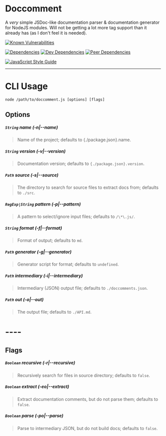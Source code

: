 # Doccomment
A *very* simple JSDoc-like documentation parser & documentation generator for NodeJS modules. Will not be getting a lot more tag support than it already has (as I don't feel it is needed).

[![Known Vulnerabilities](https://snyk.io/test/github/l3laze/doccomment/badge.svg?targetFile=package.json)](https://snyk.io/test/github/l3laze/doccomment?targetFile=package.json)

[![Dependencies](https://img.shields.io/david/l3laze/doccomment.svg)](https://github.com/l3laze/doccomment/issues) [![Dev Dependencies](https://img.shields.io/david/dev/l3laze/doccomment.svg)](https://github.com/l3laze/doccomment) [![Peer Dependencies](https://img.shields.io/david/peer/l3laze/doccomment.svg)](https://github.com/l3laze/doccomment)

[![JavaScript Style Guide](https://cdn.rawgit.com/standard/standard/master/badge.svg)](https://github.com/standard/standard)

----

# **CLI Usage**


`node /path/to/doccomment.js [options] [flags]`


## **Options**


##### `String` name (-n|--name)
> Name of the project; defaults to {./package.json}.name.


##### `String` version (-v|--version)
> Documentation version; defaults to `{./package.json}.version`.


##### `Path` source (-s|--source)
> The directory to search for source files to extract docs from; defaults to `./src`.


##### `RegExp|String` pattern (-p|--pattern)
> A pattern to select/ignore input files; defaults to `/\*\.js/`.


##### `String` format (-f|--format)
> Format of output; defaults to `md`.


##### `Path` generator (-g|--generator)
> Generator script for format; defaults to `undefined`.


##### `Path` intermediary (-i|--intermediary)
> Intermediary (JSON) output file; defaults to `./doccomments.json`.


##### `Path` out (-o|--out)
> The output file; defaults to `./API.md`.


# ----


## **Flags**


##### `Boolean` recursive (-r|--recursive)
> Recursively search for files in source directory; defaults to `false`.


##### `Boolean` extract (-eo|--extract)
> Extract documentation comments, but do not parse them; defaults to `false`.


##### `Boolean` parse (-po|--parse)
> Parse to intermediary JSON, but do not build docs; defaults to `false`.
